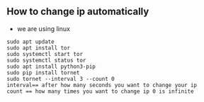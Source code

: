## How to change ip automatically
* we are using linux
``` 
sudo apt update
sudo apt install tor
sudo systemctl start tor
sudo systemctl status tor
sudo apt install python3-pip
sudo pip install tornet
sudo tornet --interval 3 --count 0 
interval== after how many seconds you want to change your ip
count == how many times you want to change ip 0 is infinite
```